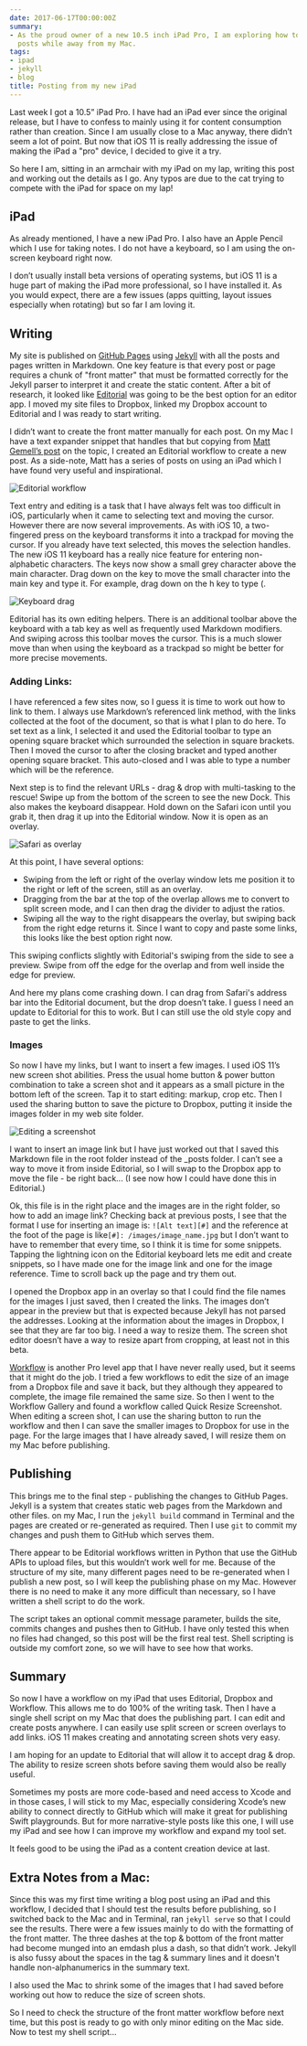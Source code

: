 ```yaml
---
date: 2017-06-17T00:00:00Z
summary:
- As the proud owner of a new 10.5 inch iPad Pro, I am exploring how to create blog
  posts while away from my Mac.
tags:
- ipad
- jekyll
- blog
title: Posting from my new iPad
---
```


Last week I got a 10.5” iPad Pro. I have had an iPad ever since the original
release, but I have to confess to mainly using it for content consumption rather
than creation. Since I am usually close to a Mac anyway, there didn’t seem a lot
of point. But now that iOS 11 is really addressing the issue of making the iPad
a "pro" device, I decided to give it a try.

So here I am, sitting in an armchair with my iPad on my lap, writing this post
and working out the details as I go. Any typos are due to the cat trying to
compete with the iPad for space on my lap!

## iPad

As already mentioned, I have a new iPad Pro. I also have an Apple Pencil which I
use for taking notes. I do not have a keyboard, so I am using the on-screen
keyboard right now.

I don’t usually install beta versions of operating systems, but iOS 11 is a huge
part of making the iPad more professional, so I have installed it. As you would
expect, there are a few issues (apps quitting, layout issues especially when
rotating) but so far I am loving it.

## Writing

My site is published on [GitHub Pages][1] using [Jekyll][2] with all the posts
and pages written in Markdown. One key feature is that every post or page
requires a chunk of "front matter" that must be formatted correctly for the
Jekyll parser to interpret it and create the static content. After a bit of
research, it looked like [Editorial][3] was going to be the best option for an
editor app. I moved my site files to Dropbox, linked my Dropbox account to
Editorial and I was ready to start writing.

I didn’t want to create the front matter manually for each post. On my Mac I
have a text expander snippet that handles that but copying from [Matt Gemell’s
post][4] on the topic, I created an Editorial workflow to create a new post. As
a side-note, Matt has a series of posts on using an iPad which I have found very
useful and inspirational.

![Editorial workflow][6]

Text entry and editing is a task that I have always felt was too difficult in
iOS, particularly when it came to selecting text and moving the cursor. However
there are now several improvements. As with iOS 10, a two-fingered press on the
keyboard transforms it into a trackpad for moving the cursor. If you already
have text selected, this moves the selection handles. The new iOS 11 keyboard
has a really nice feature for entering non-alphabetic characters. The keys now
show a small grey character above the main character. Drag down on the key to
move the small character into the main key and type it. For example, drag down
on the h key to type (.

![Keyboard drag][7]

Editorial has its own editing helpers. There is an additional toolbar above the
keyboard with a tab key as well as frequently used Markdown modifiers. And
swiping across this toolbar moves the cursor. This is a much slower move than
when using the keyboard as a trackpad so might be better for more precise
movements.

### Adding Links:

I have referenced a few sites now, so I guess it is time to work out how to link
to them. I always use Markdown’s referenced link method, with the links
collected at the foot of the document, so that is what I plan to do here. To set
text as a link, I selected it and used the Editorial toolbar to type an opening
square bracket which surrounded the selection in square brackets. Then I moved
the cursor to after the closing bracket and typed another opening square
bracket. This auto-closed and I was able to type a number which will be the
reference.

Next step is to find the relevant URLs - drag & drop with multi-tasking to the
rescue! Swipe up from the bottom of the screen to see the new Dock. This also
makes the keyboard disappear. Hold down on the Safari icon until you grab it,
then drag it up into the Editorial window. Now it is open as an overlay.

![Safari as overlay][5]

At this point, I have several options:

* Swiping from the left or right of the overlay window lets me position it to
  the right or left of the screen, still as an overlay.
* Dragging from the bar at the top of the overlap allows me to convert to split
  screen mode, and I can then drag the divider to adjust the ratios.
* Swiping all the way to the right disappears the overlay, but swiping back from
  the right edge returns it. Since I want to copy and paste some links, this
  looks like the best option right now.

This swiping conflicts slightly with Editorial's swiping from the side to see a
preview. Swipe from off the edge for the overlap and from well inside the edge
for preview.

And here my plans come crashing down. I can drag from Safari's address bar into
the Editorial document, but the drop doesn’t take. I guess I need an update to
Editorial for this to work. But I can still use the old style copy and paste to
get the links.

### Images

So now I have my links, but I want to insert a few images. I used iOS 11’s new
screen shot abilities. Press the usual home button & power button combination to
take a screen shot and it appears as a small picture in the bottom left of the
screen. Tap it to start editing: markup, crop etc. Then I used the sharing
button to save the picture to Dropbox, putting it inside the images folder in my
web site folder.

![Editing a screenshot][9]

I want to insert an image link but I have just worked out that I saved this
Markdown file in the root folder instead of the _posts folder. I can’t see a way
to move it from inside Editorial, so I will swap to the Dropbox app to move the
file - be right back... (I see now how I could have done this in Editorial.)

Ok, this file is in the right place and the images are in the right folder, so
how to add an image link? Checking back at previous posts, I see that the format
I use for inserting an image is: `![Alt text][#]` and the reference at the foot
of the page is like`[#]: /images/image_name.jpg` but I don’t want to have to
remember that every time, so I think it is time for some snippets. Tapping the
lightning icon on the Editorial keyboard lets me edit and create snippets, so I
have made one for the image link and one for the image reference. Time to scroll
back up the page and try them out.

I opened the Dropbox app in an overlay so that I could find the file names for
the images I just saved, then I created the links. The images don’t appear in
the preview but that is expected because Jekyll has not parsed the addresses.
Looking at the information about the images in Dropbox, I see that they are far
too big. I need a way to resize them. The screen shot editor doesn’t have a way
to resize apart from cropping, at least not in this beta.

[Workflow][8] is another Pro level app that I have never really used, but it
seems that it might do the job. I tried a few workflows to edit the size of an
image from a Dropbox file and save it back, but they although they appeared to
complete, the image file remained the same size. So then I went to the Workflow
Gallery and found a workflow called Quick Resize Screenshot. When editing a
screen shot, I can use the sharing button to run the workflow and then I can
save the smaller images to Dropbox for use in the page. For the large images
that I have already saved, I will resize them on my Mac before publishing.

## Publishing

This brings me to the final step - publishing the changes to GitHub Pages.
Jekyll is a system that creates static web pages from the Markdown and other
files. on my Mac, I run the `jekyll build` command in Terminal and the pages are
created or re-generated as required. Then I use `git` to commit my changes and
push them to GitHub which serves them.

There appear to be Editorial workflows written in Python that use the GitHub
APIs to upload files, but this wouldn’t work well for me. Because of the
structure of my site, many different pages need to be re-generated when I
publish a new post, so I will keep the publishing phase on my Mac. However there
is no need to make it any more difficult than necessary, so I have written a
shell script to do the work.

The script takes an optional commit message parameter, builds the site, commits
changes and pushes then to GitHub. I have only tested this when no files had
changed, so this post will be the first real test. Shell scripting is outside my
comfort zone, so we will have to see how that works.

## Summary

So now I have a workflow on my iPad that uses Editorial, Dropbox and Workflow.
This allows me to do 100% of the writing task. Then I have a single shell script
on my Mac that does the publishing part. I can edit and create posts anywhere. I
can easily use split screen or screen overlays to add links. iOS 11 makes
creating and annotating screen shots very easy.

I am hoping for an update to Editorial that will allow it to accept drag & drop.
The ability to resize screen shots before saving them would also be really
useful.

Sometimes my posts are more code-based and need access to Xcode and in those
cases, I will stick to my Mac, especially considering Xcode’s new ability to
connect directly to GitHub which will make it great for publishing Swift
playgrounds. But for more narrative-style posts like this one, I will use my
iPad and see how I can improve my workflow and expand my tool set.

It feels good to be using the iPad as a content creation device at last.

## Extra Notes from a Mac:

Since this was my first time writing a blog post using an iPad and this
workflow, I decided that I should test the results before publishing, so I
switched back to the Mac and in Terminal, ran `jekyll serve` so that I could see
the results. There were a few issues mainly to do with the formatting of the
front matter. The three dashes at the top & bottom of the front matter had
become munged into an emdash plus a dash, so that didn’t work. Jekyll is also
fussy about the spaces in the tag & summary lines and it doesn't handle
non-alphanumerics in the summary text.

I also used the Mac to shrink some of the images that I had saved before working
out how to reduce the size of screen shots.

So I need to check the structure of the front matter workflow before next time,
but this post is ready to go with only minor editing on the Mac side. Now to
test my shell script...

[1]: https://pages.github.com/
[2]: http://jekyllrb.com/
[3]: http://omz-software.com/editorial/
[4]: http://mattgemmell.com/using-the-ipad-for-blogging-with-jekyll/
[5]: /images/safari-overlay.png
[6]: /images/Workflow.jpeg
[7]: /images/keyboard-drag.png
[8]: https://workflow.is/
[9]: /images/screenshot.jpeg
